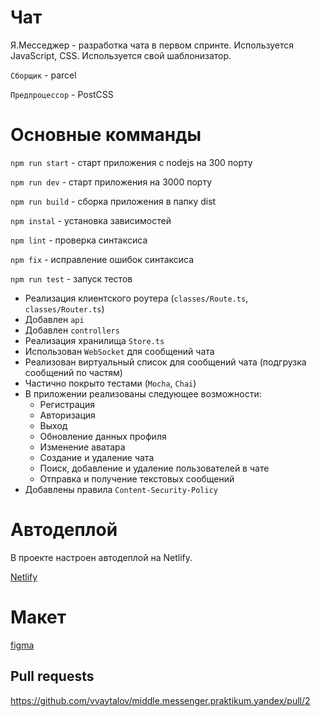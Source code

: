 # Чат

Я.Месседжер - разработка чата в первом спринте. Используется JavaScript, CSS.
Используется свой шаблонизатор.

`Сборщик` - parcel

`Предпроцессор` - PostCSS

# Основные комманды

`npm run start` - старт приложения с nodejs на 300 порту

`npm run dev` - старт приложения на 3000 порту

`npm run build` - сборка приложения в папку dist

`npm instal` - установка зависимостей

`npm lint` - проверка синтаксиса

`npm fix` - исправление ошибок синтаксиса

`npm run test` - запуск тестов

-   Реализация клиентского роутера (`classes/Route.ts`, `classes/Router.ts`)
-   Добавлен `api`
-   Добавлен `controllers`
-   Реализация хранилища `Store.ts`
-   Использован `WebSocket` для сообщений чата
-   Реализован виртуальный список для сообщений чата (подгрузка сообщений по частям)
-   Частично покрыто тестами (`Mocha`, `Chai`)
-   В приложении реализованы следующее возможности:
    -   Регистрация
    -   Авторизация
    -   Выход
    -   Обновление данных профиля
    -   Изменение аватара
    -   Создание и удаление чата
    -   Поиск, добавление и удаление пользователей в чате
    -   Отправка и получение текстовых сообщений
-   Добавлены правила `Content-Security-Policy`

# Автодеплой

В проекте настроен автодеплой на Netlify.

[Netlify](https://ya-messenger-vvaytalov.netlify.app/auth_signup.html)

# Макет

[figma](<https://www.figma.com/file/DAz7bJDUY3YJiLA1A4Y7O1/Chat-(Copy)?node-id=0%3A1>)

## Pull requests

https://github.com/vvaytalov/middle.messenger.praktikum.yandex/pull/2
